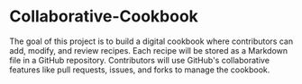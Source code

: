 # Collaborative-Cookbook
The goal of this project is to build a digital cookbook where contributors can add, modify, and review recipes. Each recipe will be stored as a Markdown file in a GitHub repository. Contributors will use GitHub's collaborative features like pull requests, issues, and forks to manage the cookbook.
